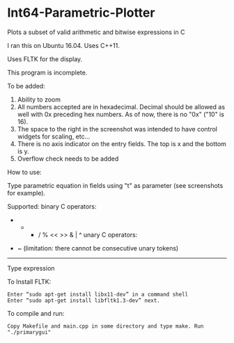# Int64-Parametric-Plotter
Plots a subset of valid arithmetic and bitwise expressions in C

I ran this on Ubuntu 16.04. Uses C++11.

Uses FLTK for the display.

This program is incomplete.

To be added:
1) Ability to zoom
2) All numbers accepted are in hexadecimal.
   Decimal should be allowed as well with 0x preceding hex numbers.
   As of now, there is no "0x" ("10" is 16).
3) The space to the right in the screenshot was intended to have control widgets
   for scaling, etc...
4) There is no axis indicator on the entry fields. The top is x and the bottom is y.
5) Overflow check needs to be added

How to use:

Type parametric equation in fields using "t" as parameter (see screenshots for example).

Supported:
binary C operators:
+ - * / % << >> & | ^
unary C operators:
- ~ (limitation: there cannot be consecutive unary tokens)

---

Type expression 

To Install FLTK:

    Enter “sudo apt-get install libx11-dev” in a command shell
    Enter “sudo apt-get install libfltk1.3-dev” next.

To compile and run:

    Copy Makefile and main.cpp in some directory and type make. Run "./primarygui"
